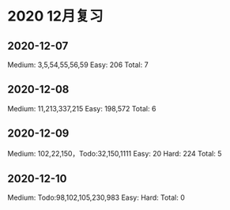# 2020 12月复习
## 2020-12-07
Medium: 3,5,54,55,56,59
Easy: 206
Total: 7
## 2020-12-08
Medium: 11,213,337,215
Easy: 198,572
Total: 6
## 2020-12-09
Medium: 102,22,150，Todo:32,150,1111
Easy: 20
Hard: 224
Total: 5
## 2020-12-10
Medium: Todo:98,102,105,230,983
Easy: 
Hard: 
Total: 0